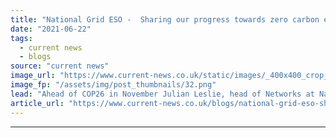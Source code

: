 ```yaml
---
title: "National Grid ESO -  Sharing our progress towards zero carbon electricity ahead of COP26"
date: "2021-06-22"
tags: 
  - current news
  - blogs
source: "current news"
image_url: "https://www.current-news.co.uk/static/images/_400x400_crop_center-center/Emissions_--_GettyStock.png"
image_fp: "/assets/img/post_thumbnails/32.png"
lead: "Ahead of COP26 in November Julian Leslie, head of Networks at National Grid ESO shares his thoughts on how electricity in Great Britain has decarbonised in recent times."
article_url: "https://www.current-news.co.uk/blogs/national-grid-eso-sharing-our-progress-towards-zero-carbon-electricity-ahead-of-cop26?utm_source=rss-feeds&utm_medium=rss&utm_campaign=rss"
---
```


---
